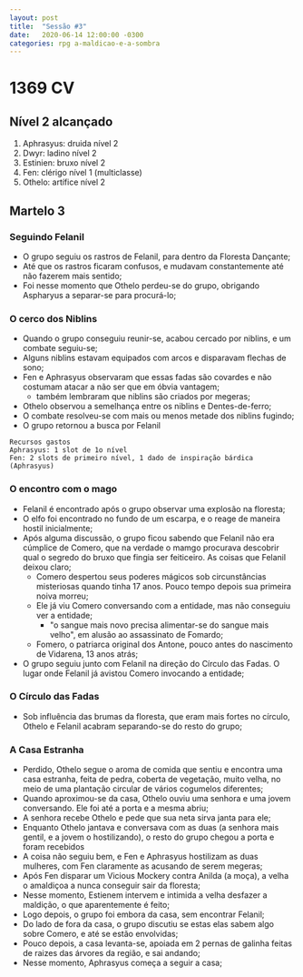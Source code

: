 ```yaml
---
layout: post
title:  "Sessão #3"
date:   2020-06-14 12:00:00 -0300
categories: rpg a-maldicao-e-a-sombra
---
```

# 1369 CV

## Nível 2 alcançado
1. Aphrasyus: druida nível 2
1. Dwyr: ladino nível 2
1. Estinien: bruxo nível 2
1. Fen: clérigo nível 1 (multiclasse)
1. Othelo: artífice nível 2


## Martelo 3
### Seguindo Felanil
- O grupo seguiu os rastros de Felanil, para dentro da Floresta Dançante;
- Até que os rastros ficaram confusos, e mudavam constantemente até não fazerem mais sentido;
- Foi nesse momento que Othelo perdeu-se do grupo, obrigando Aspharyus a separar-se para procurá-lo;

### O cerco dos Niblins
- Quando o grupo conseguiu reunir-se, acabou cercado por niblins, e um combate seguiu-se;
- Alguns niblins estavam equipados com arcos e disparavam flechas de sono;
- Fen e Aphrasyus observaram que essas fadas são covardes e não costumam atacar a não ser que em óbvia vantagem;
    - também lembraram que niblins são criados por megeras;
- Othelo observou a semelhança entre os niblins e Dentes-de-ferro;
- O combate resolveu-se com mais ou menos metade dos niblins fugindo;
- O grupo retornou a busca por Felanil

```
Recursos gastos
Aphrasyus: 1 slot de 1o nível
Fen: 2 slots de primeiro nível, 1 dado de inspiração bárdica (Aphrasyus)
```

### O encontro com o mago
- Felanil é encontrado após o grupo observar uma explosão na floresta;
- O elfo foi encontrado no fundo de um escarpa, e o reage de maneira hostil inicialmente;
- Após alguma discussão, o grupo ficou sabendo que Felanil não era cúmplice de Comero, que na verdade o mamgo procurava descobrir qual o segredo do bruxo que fingia ser feiticeiro. As coisas que Felanil deixou claro;
    - Comero despertou seus poderes mágicos sob circunstâncias misteriosas quando tinha 17 anos. Pouco tempo depois sua primeira noiva morreu;
    - Ele já viu Comero conversando com a entidade, mas não conseguiu ver a entidade;
        - "o sangue mais novo precisa alimentar-se do sangue mais velho", em alusão ao assassinato de Fomardo;
    - Fomero, o patriarca original dos Antone, pouco antes do nascimento de Vidarena, 13 anos atrás;
- O grupo seguiu junto com Felanil na direção do Círculo das Fadas. O lugar onde Felanil já avistou Comero invocando a entidade;

### O Círculo das Fadas
- Sob influência das brumas da floresta, que eram mais fortes no círculo, Othelo e Felanil acabram separando-se do resto do grupo;

### A Casa Estranha
- Perdido, Othelo segue o aroma de comida que sentiu e encontra uma casa estranha, feita de pedra, coberta de vegetação, muito velha, no meio de uma plantação circular de vários cogumelos diferentes;
- Quando aproximou-se da casa, Othelo ouviu uma senhora e uma jovem conversando. Ele foi até a porta e a mesma abriu;
- A senhora recebe Othelo e pede que sua neta sirva janta para ele;
- Enquanto Othelo jantava e conversava com as duas (a senhora mais gentil, e a jovem o hostilizando), o resto do grupo chegou a porta e foram recebidos  
- A coisa não seguiu bem, e Fen e Aphrasyus hostilizam as duas mulheres, com Fen claramente as acusando de serem megeras;
- Após Fen disparar um Vicious Mockery contra Anilda (a moça), a velha o amaldiçoa a nunca conseguir sair da floresta;
- Nesse momento, Estienem intervem e intimida a velha desfazer a maldição, o que aparentemente é feito;
- Logo depois, o grupo foi embora da casa, sem encontrar Felanil;
- Do lado de fora da casa, o grupo discutiu se estas elas sabem algo sobre Comero, e até se estão envolvidas;
- Pouco depois, a casa levanta-se, apoiada em 2 pernas de galinha feitas de raizes das árvores da região, e sai andando;
- Nesse momento, Aphrasyus começa a seguir a casa;
